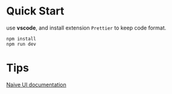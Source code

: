 # Quick Start

use **vscode**, and install extension `Prettier` to keep code format.

```shell
npm install
npm run dev
```

# Tips

[Naive UI documentation](https://www.naiveui.com/en-US/os-theme/components/button)

